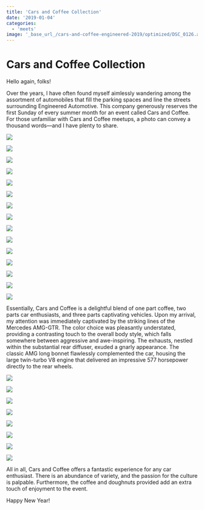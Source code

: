 ```yaml
---
title: 'Cars and Coffee Collection'
date: '2019-01-04'
categories:
  - 'meets'
image: '_base_url_/cars-and-coffee-engineered-2019/optimized/DSC_0126.avif'
---
```


# Cars and Coffee Collection

Hello again, folks!

Over the years, I have often found myself aimlessly wandering among the assortment of automobiles that fill the parking spaces and line the streets surrounding Engineered Automotive. This company generously reserves the first Sunday of every summer month for an event called Cars and Coffee. For those unfamiliar with Cars and Coffee meetups, a photo can convey a thousand words—and I have plenty to share.

![](_base_url_/cars-and-coffee-engineered-2019/optimized/DSC_0126.avif)

![](_base_url_/cars-and-coffee-engineered-2019/optimized/DSC_0133.avif)

![](_base_url_/cars-and-coffee-engineered-2019/optimized/DSC_0118.avif)

![](_base_url_/cars-and-coffee-engineered-2019/optimized/DSC_0124.avif)

![](_base_url_/cars-and-coffee-engineered-2019/optimized/DSC_0113.avif)

![](_base_url_/cars-and-coffee-engineered-2019/optimized/DSC_0111.avif)

![](_base_url_/cars-and-coffee-engineered-2019/optimized/DSC_0028.avif)

![](_base_url_/cars-and-coffee-engineered-2019/optimized/DSC_0093.avif)

![](_base_url_/cars-and-coffee-engineered-2019/optimized/DSC_0087.avif)

![](_base_url_/cars-and-coffee-engineered-2019/optimized/DSC_0079.avif)

![](_base_url_/cars-and-coffee-engineered-2019/optimized/DSC_0076.avif)

![](_base_url_/cars-and-coffee-engineered-2019/optimized/DSC_0068.avif)

![](_base_url_/cars-and-coffee-engineered-2019/optimized/DSC_0058.avif)

![](_base_url_/cars-and-coffee-engineered-2019/optimized/DSC_0054.avif)

![](_base_url_/cars-and-coffee-engineered-2019/optimized/DSC_0071.avif)

Essentially, Cars and Coffee is a delightful blend of one part coffee, two parts car enthusiasts, and three parts captivating vehicles. Upon my arrival, my attention was immediately captivated by the striking lines of the Mercedes AMG-GTR. The color choice was pleasantly understated, providing a contrasting touch to the overall body style, which falls somewhere between aggressive and awe-inspiring. The exhausts, nestled within the substantial rear diffuser, exuded a gnarly appearance. The classic AMG long bonnet flawlessly complemented the car, housing the large twin-turbo V8 engine that delivered an impressive 577 horsepower directly to the rear wheels.

![](_base_url_/cars-and-coffee-engineered-2019/optimized/DSC_0051.avif)

![](_base_url_/cars-and-coffee-engineered-2019/optimized/DSC_0052.avif)

![](_base_url_/cars-and-coffee-engineered-2019/optimized/DSC_0063.avif)

![](_base_url_/cars-and-coffee-engineered-2019/optimized/DSC_0049.avif)

![](_base_url_/cars-and-coffee-engineered-2019/optimized/DSC_0014.avif)

![](_base_url_/cars-and-coffee-engineered-2019/optimized/DSC_0039.avif)

![](_base_url_/cars-and-coffee-engineered-2019/optimized/DSC_0040.avif)

![](_base_url_/cars-and-coffee-engineered-2019/optimized/DSC_0044.avif)

All in all, Cars and Coffee offers a fantastic experience for any car enthusiast. There is an abundance of variety, and the passion for the culture is palpable. Furthermore, the coffee and doughnuts provided add an extra touch of enjoyment to the event.

Happy New Year!
